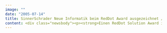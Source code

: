 ```yaml
---
image: ""
date: "2005-07-14"
title: SinnerSchrader Neue Informatik beim RedDot Award ausgezeichnet / Preise für Mitarbeiterportal und CMS-Erweiterungen
content: <div class="newsbody"><p><strong>Einen RedDot Solution Award in Gold erhält das von SinnerSchrader Neue Informatik realisierte </strong><strong>Mitarbeiterportal einer namhaften deutschen Großbank. RedDot zeichnet damit die beste auf RedDot basierende Lösung des vergangenen Jahres für die Erreichung quantifizierbarer Geschäftsziele (Return-on-Investment) aus.</strong></p><p><img alt="reddot logo" class="alignleft" height="52" src="http&#58;//www.sinnerschrader.com/wp-content/uploads/2005/07/logo_de_reddot.gif" width="100"/></p><p>Mit dem Projekt wurde eine existierende heterogene Informationslandschaft abgelöst. Dadurch konnten die Betriebs- und Supportkosten dauerhaft gesenkt werden. An die Stelle verschiedener Datenbanken auf Basis von Lotus Notes und kleineren Abteilungswebsites trat eine Intranet-Lösung auf Basis von RedDot.</p><p>SinnerSchrader Neue Informatik hat bei der Überarbeitung des Nutzerfrontends für Mitarbeiter und Redakteure konsequent Methoden der nutzerzentrierten Anwendungsentwicklung (User Centric Design) eingesetzt. Dadurch entstand eine besonders einfach zu bedienende Lösung. Auf diese Weise konnten Kostenvorteile bei der Einführung (durch geringeren Schulungsaufwand) und Pflege realisiert und eine besonders hohe Akzeptanz des Systems bei den Mitarbeitern erreicht werden.</p><p>Der von RedDot verliehene Preis prämiert die besten Kundenprojekte in verschiedenen Kategorien und hebt besondere Leistungen hervor. Einen RedDot Innovation Award in Silber erhielt ein Projekt für Schülke &amp; Mayr, das für CMS-Erweiterungen im Bereich Pflege eines weltweiten Produktkataloges ausgezeichnet wurde (Realisierungspartner&#58; SinnerSchrader Studios).</p><p><a class="news-backlink" href="/de/"><svg class="svg-ico svg-ico--arrow-left"><use xlink&#58;href="#arrow-down"></use></svg>Zurück zur Presse Übersicht</a></p></div>
---
```

